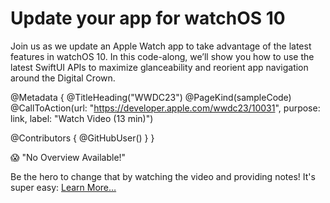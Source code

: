 # Update your app for watchOS 10

Join us as we update an Apple Watch app to take advantage of the latest features in watchOS 10. In this code-along, we’ll show you how to use the latest SwiftUI APIs to maximize glanceability and reorient app navigation around the Digital Crown.

@Metadata {
   @TitleHeading("WWDC23")
   @PageKind(sampleCode)
   @CallToAction(url: "https://developer.apple.com/wwdc23/10031", purpose: link, label: "Watch Video (13 min)")

   @Contributors {
      @GitHubUser(<replace this with your GitHub handle>)
   }
}

😱 "No Overview Available!"

Be the hero to change that by watching the video and providing notes! It's super easy:
 [Learn More…](https://wwdcnotes.com/documentation/wwdcnotes/contributing)
